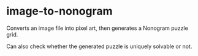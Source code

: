 # image-to-nonogram

Converts an image file into pixel art, then generates a Nonogram puzzle grid.

Can also check whether the generated puzzle is uniquely solvable or not.
